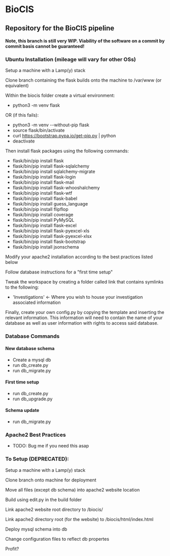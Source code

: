 # BioCIS
## Repository for the BioCIS pipeline

#### Note, this branch is still very WIP. Viability of the software on a commit by commit basis cannot be guaranteed!

### Ubuntu Installation (mileage will vary for other OSs)
Setup a machine with a Lamp(y) stack

Clone branch containing the flask builds onto the machine to /var/www (or equivalent)

Within the biocis folder create a virtual environment:

- python3 -m venv flask

OR (if this fails):

- python3 -m venv --without-pip flask
- source flask/bin/activate
- curl https://bootstrap.pypa.io/get-pip.py | python
- deactivate

Then install flask packages using the following commands:

- flask/bin/pip install flask
- flask/bin/pip install flask-sqlalchemy
- flask/bin/pip install sqlalchemy-migrate
- flask/bin/pip install flask-login
- flask/bin/pip install flask-mail
- flask/bin/pip install flask-whooshalchemy
- flask/bin/pip install flask-wtf
- flask/bin/pip install flask-babel
- flask/bin/pip install guess_language
- flask/bin/pip install flipflop
- flask/bin/pip install coverage
- flask/bin/pip install PyMySQL
- flask/bin/pip install flask-excel
- flask/bin/pip install flask-pyexcel-xls
- flask/bin/pip install flask-pyexcel-xlsx
- flask/bin/pip install flask-bootstrap
- flask/bin/pip install jsonschema

Modify your apache2 installation according to the best practices listed below

Follow database instructions for a "first time setup"

Tweak the workspace by creating a folder called link that contains symlinks to the following:
- 'Investigations' <- Where you wish to house your investigation associated information

Finally, create your own config.py by copying the template and inserting the relevant information.
This information will need to contain the name of your database as well as user information with rights to access said database.

### Database Commands
#### New database schema

- Create a mysql db
- run db_create.py
- run db_migrate.py

#### First time setup

- run db_create.py
- run db_upgrade.py

#### Schema update

- run db_migrate.py

### Apache2 Best Practices

- TODO: Bug me if you need this asap



### To Setup (DEPRECATED):

  Setup a machine with a Lamp(y) stack
  
  Clone branch onto machine for deployment
  
  Move all files (except db schema) into apache2 website location
  
  Build using edit.py in the build folder
  
  Link apache2 website root directory to /biocis/
  
  Link apache2 directory root (for the website) to /biocis/html/index.html
  
  Deploy mysql schema into db
  
  Change configuration files to reflect db propertes
  
  Profit?
